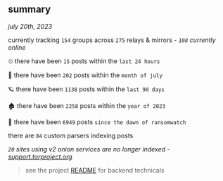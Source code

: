 
## summary
_july 20th, 2023_

currently tracking `154` groups across `275` relays & mirrors - _`108` currently online_

⏲ there have been `15` posts within the `last 24 hours`

🦈 there have been `202` posts within the `month of july`

🪐 there have been `1138` posts within the `last 90 days`

🏚 there have been `2258` posts within the `year of 2023`

🦕 there have been `6949` posts `since the dawn of ransomwatch`

there are `84` custom parsers indexing posts

_`20` sites using v2 onion services are no longer indexed - [support.torproject.org](https://support.torproject.org/onionservices/v2-deprecation/)_

> see the project [README](https://github.com/joshhighet/ransomwatch#ransomwatch--) for backend technicals
